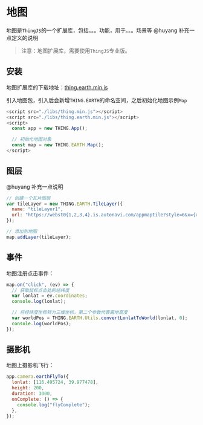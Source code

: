 # 地图

地图是`ThingJS`的一个扩展库，包括。。。功能，用于。。。场景等
@huyang 补充一点定义的说明

> 注意：地图扩展库，需要使用`ThingJS`专业版。

## 安装
地图扩展库的下载地址：[thing.earth.min.js](https://cdn.uino.cn/thingjs-cli/thing.earth.min.js "earth")

引入地图包，引入后会新增`THING.EARTH`的命名空间，之后初始化地图示例`Map`

```javascript
<script src="./libs/thing.min.js"></script>
<script src="./libs/thing.earth.min.js"></script>
<script>
  const app = new THING.App();

  // 初始化地图对象
  const map = new THING.EARTH.Map();
</script>
```

## 图层
@huyang 补充一点说明

```javascript
// 创建一个瓦片图层
var tileLayer = new THING.EARTH.TileLayer({
  name: "tileLayer1",
  url: "https://webst0{1,2,3,4}.is.autonavi.com/appmaptile?style=6&x={x}&y={y}&z={z}",
});

// 添加到地图
map.addLayer(tileLayer);
```

## 事件
地图注册点击事件：
```javascript
map.on("click", (ev) => {
  // 获取鼠标点击处的经纬度
  var lonlat = ev.coordinates;
  console.log(lonlat);

  // 将经纬度坐标转为三维坐标，第二个参数代表离地高度
  var worldPos = THING.EARTH.Utils.convertLonlatToWorld(lonlat, 0);
  console.log(worldPos);
});
```

## 摄影机
地图上摄影机飞行：
```javascript
app.camera.earthFlyTo({
  lonlat: [116.495724, 39.977478],
  height: 200,
  duration: 3000,
  onComplete: () => {
    console.log("flyComplete");
  },
});
```
